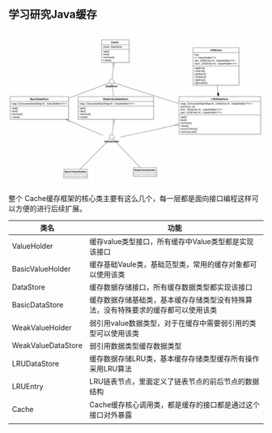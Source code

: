 ## 学习研究Java缓存


![cache](https://github.com/andyczy/czy-study-Java-cache/blob/master/src/main/cache.png)

整个 Cache缓存框架的核心类主要有这么几个，每一层都是面向接口编程这样可以方便的进行后续扩展。              

| 类名                 | 功能                                       |
| ------------------ | ---------------------------------------- |
| ValueHolder        | 缓存value类型接口，所有缓存中Value类型都是实现该接口          |
| BasicValueHolder   | 缓存基础Vaule类，基础范型类，常用的缓存对象都可以使用该类          |
| DataStore          | 缓存数据存储接口，所有缓存数据类型都实现该接口                  |
| BasicDataStore     | 缓存数据存储基础类，基本缓存存储类型没有特殊算法，没有特殊要求的缓存都可以使用该类 |
| WeakValueHolder    | 弱引用value数据类型，对于在缓存中需要弱引用的类型可以使用该类        |   
| WeakValueDataStore | 弱引用数据类型缓存数据类型                            |
| LRUDataStore       | 缓存数据存储LRU类，基本缓存存储类型缓存所有操作采用LRU算法         |
| LRUEntry           | LRU链表节点，里面定义了链表节点的前后节点的数据结构              |
| Cache              | Cache缓存核心调用类，都是缓存的接口都是通过这个接口对外暴露       |
|                    |                                          |               

